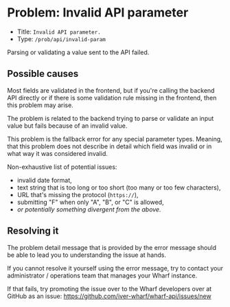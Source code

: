 # Problem: Invalid API parameter

<!-- panels:start -->

<!-- div:right-panel -->

- Title: `Invalid API parameter.`
- Type: `/prob/api/invalid-param`

<!-- div:left-panel -->

Parsing or validating a value sent to the API failed.

<!-- panels:end -->

## Possible causes

<!-- panels:start -->

<!-- div:left-panel -->

Most fields are validated in the frontend, but if you're calling the backend API
directly or if there is some validation rule missing in the frontend, then this
problem may arise.

The problem is related to the backend trying to parse or validate an input value
but fails because of an invalid value.

This problem is the fallback error for any special parameter types. Meaning,
that this problem does not describe in detail which field was invalid or in what
way it was considered invalid.

<!-- div:right-panel -->

Non-exhaustive list of potential issues:

- invalid date format,
- text string that is too long or too short (too many or too few characters),
- URL that's missing the protocol (`https://`),
- submitting "F" when only "A", "B", or "C" is allowed,
- *or potentially something divergent from the above.*

<!-- panels:end -->

## Resolving it

The problem detail message that is provided by the error message should be able
to lead you to understanding the issue at hands.

If you cannot resolve it yourself using the error message, try to contact your
administrator / operations team that manages your Wharf instance.

If that fails, try promoting the issue over to the Wharf developers over at
GitHub as an issue: <https://github.com/iver-wharf/wharf-api/issues/new>

